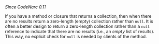 *Since CodeNarc 0.11*

If you have a method or closure that returns a collection, then when
there are no results return a zero-length (empty) collection rather than
`null`. It is often a better design to return a zero-length collection
rather than a `null` reference to indicate that there are no results
(i.e., an *empty* list of results). This way, no explicit check for
`null` is needed by clients of the method.
